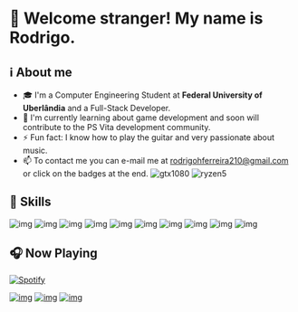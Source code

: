 # :vulcan_salute: Welcome stranger! My name is Rodrigo.
## ℹ️ About me
- 🎓 I'm a Computer Engineering Student at __Federal University of Uberlândia__ and a Full-Stack Developer.
- 🔭 I'm currently learning about game development and soon will contribute to the PS Vita development community.
- ⚡ Fun fact: I know how to play the guitar and very passionate about music.
- 📫 To contact me you can e-mail me at rodrigohferreira210@gmail.com or click on the badges at the end.
![gtx1080](https://img.shields.io/badge/GTX1080-76B900?style=for-the-badge&logo=nvidia&logoColor=white) 
![ryzen5](https://img.shields.io/badge/Ryzen_5_3600-ED1C24?style=for-the-badge&logo=amd&logoColor=white)

## 🚀 Skills
![img](https://img.shields.io/badge/Python-3776AB?style=for-the-badge&logo=python&logoColor=white) 
![img](https://img.shields.io/badge/C-00599C?style=for-the-badge&logo=c&logoColor=white) 
![img](https://img.shields.io/badge/Java-ED8B00?style=for-the-badge&logo=java&logoColor=white) 
![img](https://img.shields.io/badge/React-20232A?style=for-the-badge&logo=react&logoColor=61DAFB) 
![img](https://img.shields.io/badge/Node.js-43853D?style=for-the-badge&logo=node.js&logoColor=white) 
![img](https://img.shields.io/badge/Amazon_AWS-232F3E?style=for-the-badge&logo=amazon-aws&logoColor=white)
![img](https://img.shields.io/badge/JavaScript-F7DF1E?style=for-the-badge&logo=javascript&logoColor=black)
![img](https://img.shields.io/badge/PostgreSQL-316192?style=for-the-badge&logo=postgresql&logoColor=white)
![img](https://img.shields.io/badge/MongoDB-4EA94B?style=for-the-badge&logo=mongodb&logoColor=white)
![img](https://img.shields.io/badge/Unity-100000?style=for-the-badge&logo=unity&logoColor=white)
## 🎧 Now Playing
[![Spotify](https://spotify-readme-mhaqy0gf0-r-drg.vercel.app/api/spotify)](https://open.spotify.com/user/12157279004)

[![img](https://img.shields.io/badge/LinkedIn-0077B5?style=for-the-badge&logo=linkedin&logoColor=white)](https://www.linkedin.com/in/rodrigo-henrique-ferreira-032192170/)
[![img](https://img.shields.io/badge/SoundCloud-FF3300?style=for-the-badge&logo=soundcloud&logoColor=white)](https://soundcloud.com/r-drg)
[![img](https://img.shields.io/badge/Twitch-9146FF?style=for-the-badge&logo=twitch&logoColor=white)](https://twitch.tv/ze_vinganca)
